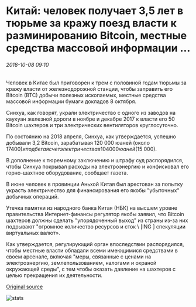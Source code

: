 # Китай: человек получает 3,5 лет в тюрьме за кражу поезд власти к разминированию Bitcoin, местные средства массовой информации ...

###### 2018-10-08 09:10

Человек в Китае был приговорен к трем с половиной годам тюрьмы за кражу власти от железнодорожной станции, чтобы заправить его Bitcoin (BTC) добычи полезных ископаемых, местные средства массовой информации бумаги докладов 8 октября.

Синхуа, как говорят, украли электричество с одного из заводов на каукуан железной дороги в ноябре и декабре 2017 к власти его 50 Bitcoin шахтеров и три электрических вентиляторов круглосуточно.

По состоянию на 2018 апреля, Синхуа, как утверждается, успешно добывали 3,2 Bitcoin, зарабатывая 120 000 юаней (около $17 400) и подбегая счет электричества в 104 000 юаней ($15 000).

В дополнение к тюремному заключению и штрафу суд распорядился, чтобы Синхуа покрывал расходы на электроэнергию и конфисковал его горно-шахтное оборудование, сообщает газета.

В июне человек в провинции Аньхой Китая был арестован за попытку украсть электричество для финансирования его якобы "убыточных" добычных операций.

Утечка памятки из народного банка Китая (НБК) на высшем уровне правительства Интернет-финансы регулятор якобы заявил, что Bitcoin шахтеров должны сделать "упорядоченный выход" из страны из-за них подрывают "огромное количество ресурсов и сток \ [ING \] спекуляции виртуальных валют».

Как утверждается, регулирующий орган впоследствии распорядился, чтобы местные власти обладали всеми имеющимися средствами в своем арсенале, включая "меры, связанные с ценами на электроэнергию, землепользованием, налогами и охраной окружающей среды", с тем чтобы оказать давление на шахтеров с целью прекращения их деятельности.

[Original source](https://cointelegraph.com/news/china-man-gets-35-years-in-jail-for-stealing-train-power-to-mine-bitcoin-local-media)

![stats](https://c.statcounter.com/11760860/0/a89fa40b/1/ "stats")